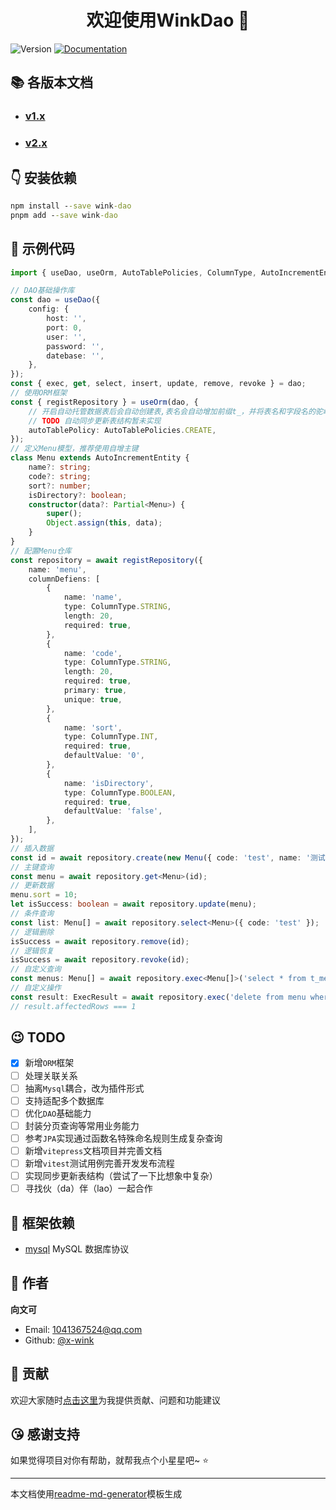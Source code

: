 <h1 align="center">欢迎使用WinkDao 👋</h1>
<p>
  <img alt="Version" src="https://img.shields.io/badge/version-2.x-blue.svg?cacheSeconds=2592000" />
  <a href="https://github.com/x-wink/wink-dao#readme" target="_blank">
    <img alt="Documentation" src="https://img.shields.io/badge/documentation-yes-brightgreen.svg" />
  </a>
</p>

## 📚 各版本文档

-   ### [v1.x](https://github.com/x-wink/wink-dao/tree/main/documents/v1.md)
-   ### [v2.x](https://github.com/x-wink/wink-dao#readme)

## 👇 安装依赖

```cmd
npm install --save wink-dao
pnpm add --save wink-dao
```

## 📖 示例代码

```ts
import { useDao, useOrm, AutoTablePolicies, ColumnType, AutoIncrementEntity, ExecResult } from 'wink-dao';

// DAO基础操作库
const dao = useDao({
    config: {
        host: '',
        port: 0,
        user: '',
        password: '',
        datebase: '',
    },
});
const { exec, get, select, insert, update, remove, revoke } = dao;
// 使用ORM框架
const { registRepository } = useOrm(dao, {
    // 开启自动托管数据表后会自动创建表,表名会自动增加前缀t_，并将表名和字段名的驼峰命名转为下划线
    // TODO 自动同步更新表结构暂未实现
    autoTablePolicy: AutoTablePolicies.CREATE,
});
// 定义Menu模型，推荐使用自增主键
class Menu extends AutoIncrementEntity {
    name?: string;
    code?: string;
    sort?: number;
    isDirectory?: boolean;
    constructor(data?: Partial<Menu>) {
        super();
        Object.assign(this, data);
    }
}
// 配置Menu仓库
const repository = await registRepository({
    name: 'menu',
    columnDefiens: [
        {
            name: 'name',
            type: ColumnType.STRING,
            length: 20,
            required: true,
        },
        {
            name: 'code',
            type: ColumnType.STRING,
            length: 20,
            required: true,
            primary: true,
            unique: true,
        },
        {
            name: 'sort',
            type: ColumnType.INT,
            required: true,
            defaultValue: '0',
        },
        {
            name: 'isDirectory',
            type: ColumnType.BOOLEAN,
            required: true,
            defaultValue: 'false',
        },
    ],
});
// 插入数据
const id = await repository.create(new Menu({ code: 'test', name: '测试' }));
// 主键查询
const menu = await repository.get<Menu>(id);
// 更新数据
menu.sort = 10;
let isSuccess: boolean = await repository.update(menu);
// 条件查询
const list: Menu[] = await repository.select<Menu>({ code: 'test' });
// 逻辑删除
isSuccess = await repository.remove(id);
// 逻辑恢复
isSuccess = await repository.revoke(id);
// 自定义查询
const menus: Menu[] = await repository.exec<Menu[]>('select * from t_menu where sort > ?', [0]);
// 自定义操作
const result: ExecResult = await repository.exec('delete from menu where id = ?', [id]);
// result.affectedRows === 1
```

## 😉 TODO

-   [x] 新增`ORM`框架
-   [ ] 处理关联关系
-   [ ] 抽离`Mysql`耦合，改为插件形式
-   [ ] 支持适配多个数据库
-   [ ] 优化`DAO`基础能力
-   [ ] 封装分页查询等常用业务能力
-   [ ] 参考`JPA`实现通过函数名特殊命名规则生成复杂查询
-   [ ] 新增`vitepress`文档项目并完善文档
-   [ ] 新增`vitest`测试用例完善开发发布流程
-   [ ] 实现同步更新表结构（尝试了一下比想象中复杂）
-   [ ] 寻找伙（da）伴（lao）一起合作

## 🎯 框架依赖

-   [mysql](https://github.com/mysqljs/mysql#readme) MySQL 数据库协议

## 👤 作者

**向文可**

-   Email: 1041367524@qq.com
-   Github: [@x-wink](https://github.com/x-wink)

## 🤝 贡献

 欢迎大家随时[点击这里](https://github.com/x-wink/wink-dao/issues)为我提供贡献、问题和功能建议 

## 😘 感谢支持

如果觉得项目对你有帮助，就帮我点个小星星吧~ ⭐️

---

本文档使用[readme-md-generator](https://github.com/kefranabg/readme-md-generator)模板生成
